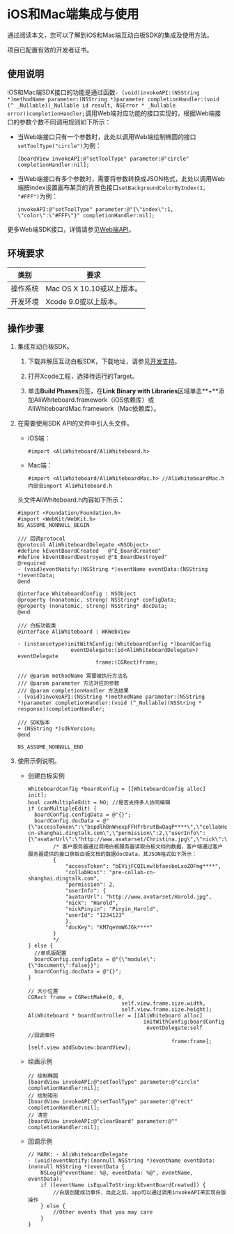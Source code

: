 # iOS和Mac端集成与使用

通过阅读本文，您可以了解到iOS和Mac端互动白板SDK的集成及使用方法。

项目已配置有效的开发者证书。

## 使用说明

iOS和Mac端SDK接口的功能是通过函数`- (void)invokeAPI:(NSString *)methodName parameter:(NSString *)parameter completionHandler:(void (^ _Nullable)(_Nullable id result, NSError * _Nullable error))completionHandler;`调用Web端对应功能的接口实现的，根据Web端接口的参数个数不同调用规则如下所示：

-   当Web端接口只有一个参数时，此处以调用Web端绘制椭圆的接口`setToolType("circle")`为例：

    ```
    [boardView invokeAPI:@"setToolType" parameter:@"circle" completionHandler:nil];
    ```

-   当Web端接口有多个参数时，需要将参数转换成JSON格式，此处以调用Web端按index设置画布某页的背景色接口`setBackgroundColorByIndex(1, "#FFF")`为例：

    ```
    invokeAPI:@"setToolType" parameter:@"{\"index\":1, \"color\":\"#FFF\"}" completionHandler:nil];
    ```


更多Web端SDK接口，详情请参见[Web端API](/cn.zh-CN/互动白板/客户端集成/Web端集成与使用.md)。

## 环境要求

|类别|要求|
|--|--|
|操作系统|Mac OS X 10.10或以上版本。|
|开发环境|Xcode 9.0或以上版本。|

## 操作步骤

1.  集成互动白板SDK。

    1.  下载并解压互动白板SDK，下载地址，请参见[开发支持](/cn.zh-CN/互动白板/简介.md)。

    2.  打开Xcode工程，选择待运行的Target。

    3.  单击**Build Phases**页签，在**Link Binary with Libraries**区域单击**+**添加AliWhiteboard.framework（iOS依赖库）或AliWhiteboardMac.framework（Mac依赖库）。

2.  在需要使用SDK API的文件中引入头文件。

    -   iOS端：

        ```
        #import <AliWhiteboard/AliWhiteboard.h>
        ```

    -   Mac端：

        ```
        #import <AliWhiteboard/AliWhiteboardMac.h> //AliWhiteboardMac.h 内部会import AliWhiteboard.h
        ```

    头文件AliWhiteboard.h内容如下所示：

    ```
    #import <Foundation/Foundation.h>
    #import <WebKit/WebKit.h>
    NS_ASSUME_NONNULL_BEGIN
    
    /// 回调protocol
    @protocol AliWhiteboardDelegate <NSObject>
    #define kEventBoardCreated   @"E_BoardCreated"
    #define kEventBoardDestroyed @"E_BoardDestroyed"
    @required
    - (void)eventNotify:(NSString *)eventName eventData:(NSString *)eventData;
    @end
    
    @interface WhiteboardConfig : NSObject
    @property (nonatomic, strong) NSString* configData;
    @property (nonatomic, strong) NSString* docData;
    @end
    
    /// 白板功能类
    @interface AliWhiteboard : WKWebView
    
    - (instancetype)initWithConfig:(WhiteboardConfig *)boardConfig
                     eventDelegate:(id<AliWhiteboardDelegate>) eventDelegate
                             frame:(CGRect)frame;
    
    /// @param methodName 需要被执行方法名
    /// @param parameter 方法对应的参数
    /// @param completionHandler 方法结果
    - (void)invokeAPI:(NSString *)methodName parameter:(NSString *)parameter completionHandler:(void (^_Nullable)(NSString * response))completionHandler;
    
    /// SDK版本
    + (NSString *)sdkVersion;
    @end
    
    NS_ASSUME_NONNULL_END
    ```

3.  使用示例说明。

    -   创建白板实例

        ```
        WhiteboardConfig *boardConfig = [[WhiteboardConfig alloc] init];
        bool canMultipleEdit = NO; //是否支持多人协同编辑
        if (canMultipleEdit) {
          boardConfig.configData = @"{}";
          boardConfig.docData = @"{\"accessToken\":\"bspdlhBnWnexpFFHfrbrutBwQaqP****\",\"collabHost\":\"collab-cn-shanghai.dingtalk.com\",\"permission\":2,\"userInfo\":{\"avatarUrl\":\"http://www.avatarset/Christina.jpg\",\"nick\":\"Christina\",\"nickPinyin\":\"Pinyin_Christina\",\"userId\":\"1234123\"},\"docKey\":\"oJGq7rgmRwGR****\"}";
                /* 客户服务器通过调用白板服务器读取白板文档的数据，客户端通过客户服务器提供的接口获取白板文档的数据docData，其JSON格式如下所示：
                {
                    "accessToken": "bEVijFCQILnwlbfaesbeLxoZOFmg****",
                    "collabHost": "pre-collab-cn-shanghai.dingtalk.com",
                    "permission": 2,
                    "userInfo": {
                    "avatarUrl": "http://www.avatarset/Harold.jpg",
                    "nick": "Harold",
                    "nickPinyin": "Pinyin_Harold",
                    "userId": "1234123"
                    },
                    "docKey": "KM7qeYmW6J6k****"
                }
                */
        } else {
          //单机版配置
          boardConfig.configData = @"{\"module\":{\"document\":false}}";
          boardConfig.docData = @"{}";
        }
        
        // 大小位置
        CGRect frame = CGRectMake(0, 0,
                                      self.view.frame.size.width,
                                      self.view.frame.size.height);
        AliWhiteboard * boardController = [[AliWhiteboard alloc]
                                             initWithConfig:boardConfig
                                              eventDelegate:self       //回调事件
                                                      frame:frame];
        [self.view addSubview:boardView];
        ```

    -   绘画示例

        ```
        // 绘制椭圆
        [boardView invokeAPI:@"setToolType" parameter:@"circle" completionHandler:nil];
        // 绘制矩形
        [boardView invokeAPI:@"setToolType" parameter:@"rect" completionHandler:nil];
        // 清空
        [boardView invokeAPI:@"clearBoard" parameter:@"" completionHandler:nil];
        ```

    -   回调示例

        ```
        // MARK: - AliWhiteboardDelegate
        - (void)eventNotify:(nonnull NSString *)eventName eventData:(nonnull NSString *)eventData {
            NSLog(@"eventName: %@, eventData: %@", eventName, eventData);
            if ([eventName isEqualToString:kEventBoardCreated]) {
                //白版创建成功事件，自此之后，app可以通过调用invokeAPI来实现白版操作
            } else {
                //Other events that you may care
            }
        }
        ```


